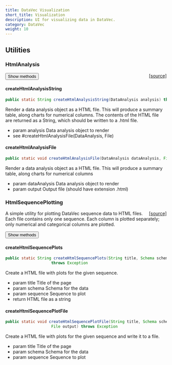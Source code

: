 ```yaml
---
title: DataVec Visualization
short_title: Visualization
description: UI for visualizing data in DataVec.
category: DataVec
weight: 10
---
```


## Utilities

### HtmlAnalysis
<span style="float:right;"> [[source]](https://github.com/deeplearning4j/deeplearning4j/tree/master/datavec/datavec-api/src/main/java/org/datavec/api/transform/ui/HtmlAnalysis.java) </span>



<button class="btn btn-primary" type="button" data-toggle="collapse" data-target="#datavec-api/src/main/java/org/datavec/api/transform/ui/HtmlAnalysis" aria-expanded="false" aria-controls="datavec-api/src/main/java/org/datavec/api/transform/ui/HtmlAnalysis">Show methods</button>
<div class="collapse" id="datavec-api/src/main/java/org/datavec/api/transform/ui/HtmlAnalysis"><div class="card card-body">

#### createHtmlAnalysisString 
```java
public static String createHtmlAnalysisString(DataAnalysis analysis) throws Exception 
```


Render a data analysis object as a HTML file. This will produce a summary table, along charts for
numerical columns. The contents of the HTML file are returned as a String, which should be written
to a .html file.

- param analysis Data analysis object to render
- see #createHtmlAnalysisFile(DataAnalysis, File)

#### createHtmlAnalysisFile 
```java
public static void createHtmlAnalysisFile(DataAnalysis dataAnalysis, File output) throws Exception 
```


Render a data analysis object as a HTML file. This will produce a summary table, along charts for
numerical columns

- param dataAnalysis Data analysis object to render
- param output       Output file (should have extension .html)


</div></div>


### HtmlSequencePlotting
<span style="float:right;"> [[source]](https://github.com/deeplearning4j/deeplearning4j/tree/master/datavec/datavec-api/src/main/java/org/datavec/api/transform/ui/HtmlSequencePlotting.java) </span>

A simple utility for plotting DataVec sequence data to HTML files.
Each file contains only one sequence. Each column is plotted separately; only numerical and categorical columns are
plotted.


<button class="btn btn-primary" type="button" data-toggle="collapse" data-target="#datavec-api/src/main/java/org/datavec/api/transform/ui/HtmlSequencePlotting" aria-expanded="false" aria-controls="datavec-api/src/main/java/org/datavec/api/transform/ui/HtmlSequencePlotting">Show methods</button>
<div class="collapse" id="datavec-api/src/main/java/org/datavec/api/transform/ui/HtmlSequencePlotting"><div class="card card-body">

#### createHtmlSequencePlots 
```java
public static String createHtmlSequencePlots(String title, Schema schema, List<List<Writable>> sequence)
                    throws Exception 
```


Create a HTML file with plots for the given sequence.

- param title    Title of the page
- param schema   Schema for the data
- param sequence Sequence to plot
- return HTML file as a string

#### createHtmlSequencePlotFile 
```java
public static void createHtmlSequencePlotFile(String title, Schema schema, List<List<Writable>> sequence,
                    File output) throws Exception 
```


Create a HTML file with plots for the given sequence and write it to a file.

- param title    Title of the page
- param schema   Schema for the data
- param sequence Sequence to plot


</div></div>